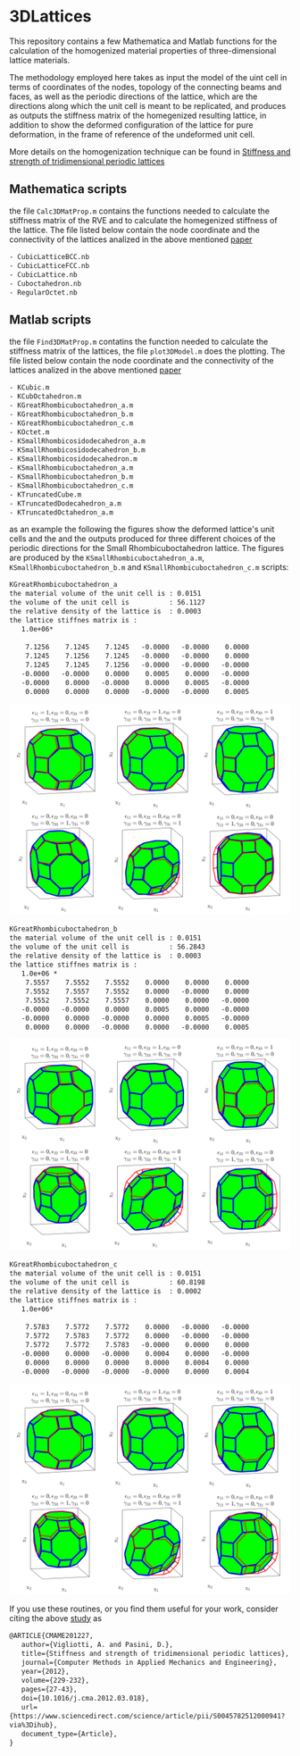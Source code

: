 # 3DLattices

This repository contains a few Mathematica and Matlab functions for the calculation of the homogenized material properties of three-dimensional lattice materials.

The methodology employed here takes as input the model of the uint cell in terms of coordinates of the nodes, topology of the connecting beams and faces, as well as the periodic directions of the lattice, which are the directions along which the unit cell is meant to be replicated, and produces as outputs the stiffness matrix of the homegenized resulting lattice, in addition to show the deformed configuration of the lattice for pure deformation, in the frame of reference of the undeformed unit cell.

More details on the homogenization technique can be found in [Stiffness and strength of tridimensional periodic lattices](https://www.sciencedirect.com/science/article/pii/S0045782512000941)

## Mathematica scripts

the file ```Calc3DMatProp.m``` contains the functions needed to calculate the stiffness matrix of the RVE and to calculate the homegenized stiffness of the lattice. 
The file listed below contain the node coordinate and the connectivity of the lattices analized in the above mentioned  [paper](https://www.sciencedirect.com/science/article/pii/S0045782512000941)
```
- CubicLatticeBCC.nb
- CubicLatticeFCC.nb
- CubicLattice.nb
- Cuboctahedron.nb
- RegularOctet.nb
```

## Matlab scripts

the file ```Find3DMatProp.m``` contatins the function needed to calculate the stiffness matrix of the lattices, the file ```plot3DModel.m``` does the plotting. 
The file listed below contain the node coordinate and the connectivity of the lattices analized in the above mentioned [paper](https://www.sciencedirect.com/science/article/pii/S0045782512000941)
```
- KCubic.m
- KCubOctahedron.m
- KGreatRhombicuboctahedron_a.m
- KGreatRhombicuboctahedron_b.m
- KGreatRhombicuboctahedron_c.m
- KOctet.m
- KSmallRhombicosidodecahedron_a.m
- KSmallRhombicosidodecahedron_b.m
- KSmallRhombicosidodecahedron.m
- KSmallRhombicuboctahedron_a.m
- KSmallRhombicuboctahedron_b.m
- KSmallRhombicuboctahedron_c.m
- KTruncatedCube.m
- KTruncatedDodecahedron_a.m
- KTruncatedOctahedron_a.m
```

as an example the following the figures show the deformed lattice's unit cells and the and the outputs produced for three different choices of the periodic directions for the Small Rhombicuboctahedron lattice. The figures are produced by the ```KSmallRhombicuboctahedron_a.m```, ```KSmallRhombicuboctahedron_b.m``` and ```KSmallRhombicuboctahedron_c.m``` scripts:

```
KGreatRhombicuboctahedron_a
the material volume of the unit cell is : 0.0151
the volume of the unit cell is          : 56.1127
the relative density of the lattice is  : 0.0003
the lattice stiffnes matrix is : 
   1.0e+06*

    7.1256    7.1245    7.1245   -0.0000   -0.0000    0.0000
    7.1245    7.1256    7.1245   -0.0000   -0.0000    0.0000
    7.1245    7.1245    7.1256   -0.0000   -0.0000   -0.0000
   -0.0000   -0.0000    0.0000    0.0005    0.0000   -0.0000
   -0.0000    0.0000   -0.0000    0.0000    0.0005   -0.0000
    0.0000    0.0000    0.0000   -0.0000   -0.0000    0.0005
```
![KGreatRhombicuboctahedron_a](https://github.com/avigliotti/3DLattices/blob/master/figures/KGreatRhombicuboctahedron_a.png)

```
KGreatRhombicuboctahedron_b
the material volume of the unit cell is : 0.0151
the volume of the unit cell is          : 56.2843
the relative density of the lattice is  : 0.0003
the lattice stiffnes matrix is : 
   1.0e+06 *
    7.5557    7.5552    7.5552    0.0000    0.0000    0.0000
    7.5552    7.5557    7.5552    0.0000   -0.0000    0.0000
    7.5552    7.5552    7.5557    0.0000    0.0000   -0.0000
   -0.0000   -0.0000    0.0000    0.0005    0.0000   -0.0000
   -0.0000    0.0000   -0.0000    0.0000    0.0005   -0.0000
    0.0000    0.0000   -0.0000    0.0000   -0.0000    0.0005
```
![KGreatRhombicuboctahedron_b](https://github.com/avigliotti/3DLattices/blob/master/figures/KGreatRhombicuboctahedron_b.png)

```
KGreatRhombicuboctahedron_c
the material volume of the unit cell is : 0.0151
the volume of the unit cell is          : 60.8198
the relative density of the lattice is  : 0.0002
the lattice stiffnes matrix is : 
   1.0e+06*

    7.5783    7.5772    7.5772    0.0000   -0.0000   -0.0000
    7.5772    7.5783    7.5772    0.0000   -0.0000   -0.0000
    7.5772    7.5772    7.5783   -0.0000    0.0000    0.0000
   -0.0000    0.0000   -0.0000    0.0004    0.0000   -0.0000
    0.0000    0.0000    0.0000    0.0000    0.0004    0.0000
   -0.0000   -0.0000   -0.0000   -0.0000    0.0000    0.0004
```   
![KGreatRhombicuboctahedron_c](https://github.com/avigliotti/3DLattices/blob/master/figures/KGreatRhombicuboctahedron_c.png)


If you use these routines, or you find them useful for your work, consider citing the above [study](https://www.sciencedirect.com/science/article/pii/S0045782512000941) as 

```
@ARTICLE{CMAME201227,
   author={Vigliotti, A. and Pasini, D.}, 
   title={Stiffness and strength of tridimensional periodic lattices},
   journal={Computer Methods in Applied Mechanics and Engineering},
   year={2012},
   volume={229-232},
   pages={27-43},
   doi={10.1016/j.cma.2012.03.018},
   url={https://www.sciencedirect.com/science/article/pii/S0045782512000941?via%3Dihub},
   document_type={Article},
}

```
